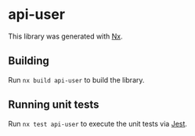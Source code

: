 # api-user

This library was generated with [Nx](https://nx.dev).

## Building

Run `nx build api-user` to build the library.

## Running unit tests

Run `nx test api-user` to execute the unit tests via [Jest](https://jestjs.io).

